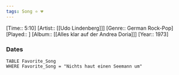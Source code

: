 ```yaml
---
tags: Song ⭐ 💔
---
```

[Time:: 5:10]
[Artist:: [[Udo Lindenberg]]]
[Genre:: German Rock-Pop]
[Played:: ]
[Album:: [[Alles klar auf der Andrea Doria]]]
[Year:: 1973]
### Dates
````dataview
TABLE Favorite_Song
WHERE Favorite_Song = "Nichts haut einen Seemann um"
````